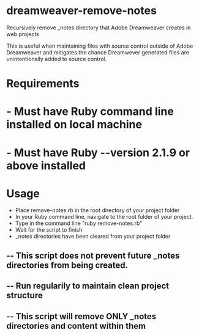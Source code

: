 # dreamweaver-remove-notes
Recursively remove _notes directory that Adobe Dreamweaver creates in web projects

This is useful when maintaining files with source control outside of Adobe Dreamweaver and mitigates the chance Dreamwever generated files are unintentionally added to source control.

# Requirements 
# - Must have Ruby command line installed on local machine
# - Must have Ruby --version 2.1.9 or above installed

# Usage

- Place remove-notes.rb in the root directory of your project folder
- In your Ruby command line, navigate to the root folder of your project.
- Type in the command line "ruby remove-notes.rb"
- Wait for the script to finish
- _notes directories have been cleared from your project folder

## -- This script does not prevent future _notes directories from being created.
## -- Run regularily to maintain clean project structure
## -- This script will remove ONLY _notes directories and content within them
